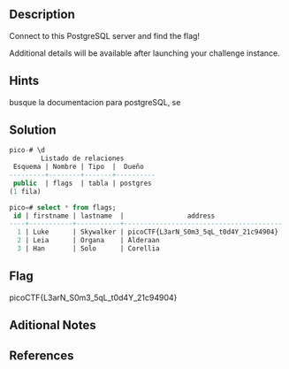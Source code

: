 ## Description
Connect to this PostgreSQL server and find the flag!

Additional details will be available after launching your challenge instance.

## Hints
busque la documentacion para postgreSQL, se

## Solution
```sql
pico-# \d
        Listado de relaciones
 Esquema | Nombre | Tipo  |  Dueño   
---------+--------+-------+----------
 public  | flags  | tabla | postgres
(1 fila)

pico=# select * from flags;
 id | firstname | lastname  |                address                 
----+-----------+-----------+----------------------------------------
  1 | Luke      | Skywalker | picoCTF{L3arN_S0m3_5qL_t0d4Y_21c94904}
  2 | Leia      | Organa    | Alderaan
  3 | Han       | Solo      | Corellia


```

## Flag
picoCTF{L3arN_S0m3_5qL_t0d4Y_21c94904}

## Aditional Notes

## References
